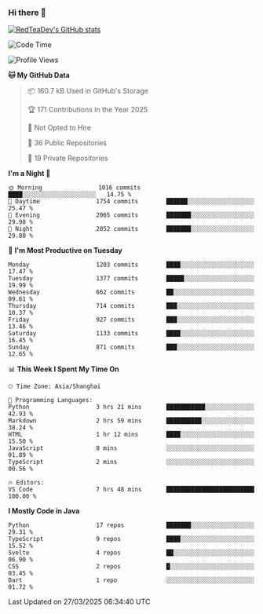 ### Hi there 👋

<!--
**RedTeaDev/RedTeaDev** is a ✨ _special_ ✨ repository because its `README.md` (this file) appears on your GitHub profile.

Here are some ideas to get you started:

- 🔭 I’m currently working on ...
- 🌱 I’m currently learning ...
- 👯 I’m looking to collaborate on ...
- 🤔 I’m looking for help with ...
- 💬 Ask me about ...
- 📫 How to reach me: ...
- 😄 Pronouns: ...
- ⚡ Fun fact: ...
-->

<!--
[![wakatime](https://wakatime.com/badge/user/6b101ed0-04c0-4490-9283-eb61f2efff96.svg)](https://wakatime.com/@6b101ed0-04c0-4490-9283-eb61f2efff96)
!-->

[![RedTeaDev's GitHub stats](https://github-readme-stats.vercel.app/api?username=RedTeaDev\&include_all_commits=true)](https://github.com/anuraghazra/github-readme-stats)
<!--
[![willianrod's wakatime stats](https://github-readme-stats.vercel.app/api/wakatime?username=RedTeaDev)](https://github.com/anuraghazra/github-readme-stats)
!-->
<!--START_SECTION:waka-->
![Code Time](http://img.shields.io/badge/Code%20Time-3%2C076%20hrs%2046%20mins-blue)

![Profile Views](http://img.shields.io/badge/Profile%20Views-0-blue)

**🐱 My GitHub Data** 

> 📦 160.7 kB Used in GitHub's Storage 
 > 
> 🏆 171 Contributions in the Year 2025
 > 
> 🚫 Not Opted to Hire
 > 
> 📜 36 Public Repositories 
 > 
> 🔑 19 Private Repositories 
 > 
**I'm a Night 🦉** 

```text
🌞 Morning                1016 commits        ████░░░░░░░░░░░░░░░░░░░░░   14.75 % 
🌆 Daytime                1754 commits        ██████░░░░░░░░░░░░░░░░░░░   25.47 % 
🌃 Evening                2065 commits        ███████░░░░░░░░░░░░░░░░░░   29.98 % 
🌙 Night                  2052 commits        ███████░░░░░░░░░░░░░░░░░░   29.80 % 
```
📅 **I'm Most Productive on Tuesday** 

```text
Monday                   1203 commits        ████░░░░░░░░░░░░░░░░░░░░░   17.47 % 
Tuesday                  1377 commits        █████░░░░░░░░░░░░░░░░░░░░   19.99 % 
Wednesday                662 commits         ██░░░░░░░░░░░░░░░░░░░░░░░   09.61 % 
Thursday                 714 commits         ███░░░░░░░░░░░░░░░░░░░░░░   10.37 % 
Friday                   927 commits         ███░░░░░░░░░░░░░░░░░░░░░░   13.46 % 
Saturday                 1133 commits        ████░░░░░░░░░░░░░░░░░░░░░   16.45 % 
Sunday                   871 commits         ███░░░░░░░░░░░░░░░░░░░░░░   12.65 % 
```


📊 **This Week I Spent My Time On** 

```text
🕑︎ Time Zone: Asia/Shanghai

💬 Programming Languages: 
Python                   3 hrs 21 mins       ███████████░░░░░░░░░░░░░░   42.93 % 
Markdown                 2 hrs 59 mins       ██████████░░░░░░░░░░░░░░░   38.24 % 
HTML                     1 hr 12 mins        ████░░░░░░░░░░░░░░░░░░░░░   15.50 % 
JavaScript               8 mins              ░░░░░░░░░░░░░░░░░░░░░░░░░   01.89 % 
TypeScript               2 mins              ░░░░░░░░░░░░░░░░░░░░░░░░░   00.56 % 

🔥 Editors: 
VS Code                  7 hrs 48 mins       █████████████████████████   100.00 % 
```

**I Mostly Code in Java** 

```text
Python                   17 repos            ███████░░░░░░░░░░░░░░░░░░   29.31 % 
TypeScript               9 repos             ████░░░░░░░░░░░░░░░░░░░░░   15.52 % 
Svelte                   4 repos             ██░░░░░░░░░░░░░░░░░░░░░░░   06.90 % 
CSS                      2 repos             █░░░░░░░░░░░░░░░░░░░░░░░░   03.45 % 
Dart                     1 repo              ░░░░░░░░░░░░░░░░░░░░░░░░░   01.72 % 
```




 Last Updated on 27/03/2025 06:34:40 UTC
<!--END_SECTION:waka-->


